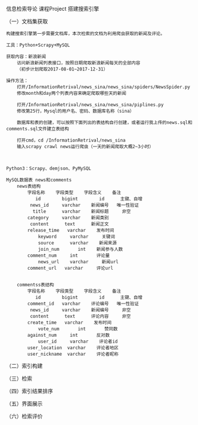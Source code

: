 信息检索导论 课程Project 搭建搜索引擎

（一）文档集获取

	构建搜索引擎第一步需要文档库，本次检索的文档为利用爬虫获取的新闻及评论。

	工具：Python+Scrapy+MySQL

	获取内容：新浪新闻
		访问新浪新闻列表接口，按照日期爬取新浪新闻每天的全部内容
		（初步计划爬取2017-08-01~2017-12-31）

	操作方法：
		打开/InformationRetrival/news_sina/news_sina/spiders/NewsSpider.py
		修改month和day两个列表内容来确定爬取哪些天的新闻
		
		打开/InformationRetrival/news_sina/news_sina/piplines.py
		修改第25行，Mysql的用户名、密码、数据库名称（sina）

		数据库和表的创建，可以按照下面列出的表结构自行创建，或者运行我上传的news.sql和comments.sql文件建立表结构

		打开cmd，cd /InformationRetrival/news_sina
		输入scrapy crawl news运行爬虫（一天的新闻爬取大概2~3小时）



	Python3：Scrapy、demjson、PyMySQL

	MySQL数据表 news和comments
		news表结构
			字段名称    字段类型    字段含义    备注
			   id        bigint        id      主键、自增  
			 news_id     varchar    新闻编号   唯一性验证
			  title      varchar    新闻标题     非空
			category     varchar    新闻类别
			 content      text      新闻正文
		  	release_time   varchar    发布时间
		     	keyword     varchar     关键词
		     	source      varchar    新闻来源
		    	join_num       int    新闻参与人数
		   	comment_num     int       评论量
		    	news_url    varchar     新闻url
		   	comment_url   varchar     评论url


		commentss表结构
			字段名称    字段类型    字段含义    备注
			   id        bigint        id      主键、自增  
			comment_id   varchar    评论编号   唯一性验证
			 news_id     varchar    新闻编号     非空
			 content      text      评论内容     非空
		   	create_time   varchar    发布时间
		    	vote_num       int       赞同数
		   	against_num     int       反对数
		     	user_id     varchar    评论者id
		  	user_location  varchar    评论者地区
		  	user_nickname  varchar    评论者昵称

（二）索引构建

（三）检索

（四）索引结果排序

（五）界面展示

（六）检索评价
